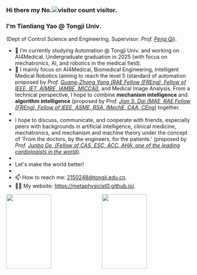 ### Hi there my No.![visitor count](https://profile-counter.glitch.me/Metaphysicist0/count.svg) visitor.

### I'm Tianliang Yao @ Tongji Univ.

 (Dept of Control Science and Engineering, Supervisor: *Prof. [Peng Qi](https://cse.tongji.edu.cn/6b/68/c15581a158568/page.htm)*).

<!--✨ I am absolutely elated to share the incredible news that I will be embarking on a new chapter in my academic journey as a Ph.D. student under the esteemed Prof. Yuan Yixuan @ AIM Group, CUHK EE, starting in the fall of 2025. 
✨ Prof. Yuan is a highly distinguished and renowned scholar in her field, and I am truly honored and humbled to have been granted the privilege of working under her invaluable guidance and mentorship. I extend my heartfelt gratitude to Prof. Yuan and the entire team @ AIM Group for believing in my potential and welcoming me into this warm and inclusive family. -->

- 🔭 I’m currently studying Automation @ Tongji Univ. and working on AI4Medical. Undergraduate graduation in 2025 (with focus on mechatronics, AI, and robotics in the medical field).
- 🌱 I mainly focus on AI4Medical, Biomedical Engineering, Intelligent Medical Robotics (aiming to reach the level 5 (standard of automation proposed by *Prof. [Guang-Zhong Yang (RAE Fellow (FREng), Fellow of IEEE, IET, AIMBE, IAMBE, MICCAI)](https://imr.sjtu.edu.cn/en/po_facultyv/532.html)*, and Medical Image Analysis. From a technical perspective, I hope to combine **mechanism intelligence** and **algorithm intelligence** (proposed by *Prof. [Jian S. Dai (MAE, RAE Fellow (FREng), Fellow of IEEE, ASME, RSA, IMechE, CAA, CEng)](https://nms.kcl.ac.uk/jian.dai/)* together.
- 
- I hope to discuss, communicate, and cooperate with friends, especially peers with backgrounds in artificial intelligence, clinical medicine, mechatronics, and mechanism and machine theory under the concept of 'From the doctors, by the engineers, for the patients.' (proposed by *Prof. [Junbo Ge, (Fellow of CAS, ESC, ACC, AHA, one of the leading cardiologists in the world)](https://ibs.fudan.edu.cn/ab/33/c21163a240435/page.htm)*.
-
- Let's make the world better!
- 
- 📫 How to reach me: 2150248@tongji.edu.cn.
- 🧑‍💻 My website: https://metaphysicist0.github.io/.

<div style="display: flex; justify-content: space-between;">
    <img src="https://github-readme-stats.vercel.app/api?username=Metaphysicist0&show_icons=true&theme=tokyonight&count_private=true" style="width: 49%; height: 200px;"/>
    <img src="https://github-readme-stats.vercel.app/api/top-langs/?username=Metaphysicist0&theme=tokyonight&layout=compact" style="width: 49%; height: 200px;"/>
</div>
